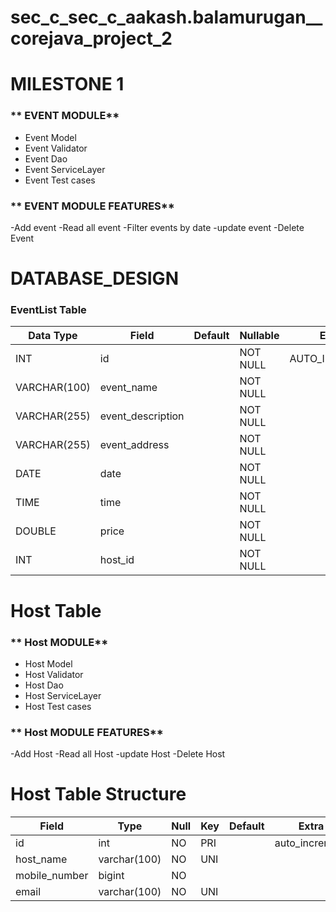 # sec_c_sec_c_aakash.balamurugan__corejava_project_2
# MILESTONE 1
###  ** EVENT MODULE**
- Event Model
- Event Validator
- Event Dao
- Event ServiceLayer
- Event Test cases

 ###  ** EVENT MODULE FEATURES**
-Add event
-Read all event
-Filter events by date
-update event
-Delete Event
# DATABASE_DESIGN
### EventList Table

| Data Type      | Field            | Default | Nullable | Extras        |
|----------------|------------------|---------|----------|---------------|
| INT            | id               |         | NOT NULL | AUTO_INCREMENT|
| VARCHAR(100)   | event_name       |         | NOT NULL |               |
| VARCHAR(255)   | event_description|         | NOT NULL |               |
| VARCHAR(255)   | event_address    |         | NOT NULL |               |
| DATE           | date             |         | NOT NULL |               |
| TIME           | time             |         | NOT NULL |               |
| DOUBLE         | price            |         | NOT NULL |               |
| INT            | host_id          |         | NOT NULL |               |




# Host Table

###  ** Host MODULE**
- Host Model
- Host Validator
- Host Dao
- Host ServiceLayer
- Host Test cases

 ###  ** Host MODULE FEATURES**
-Add Host
-Read all Host
-update Host
-Delete Host

# Host Table Structure

| Field          | Type        | Null  | Key | Default | Extra          |
|----------------|-------------|-------|-----|---------|----------------|
| id             | int         | NO    | PRI |         | auto_increment|
| host_name      | varchar(100)| NO    | UNI |         |                |
| mobile_number  | bigint      | NO    |     |         |                |
| email          | varchar(100)| NO    | UNI |         |                |

